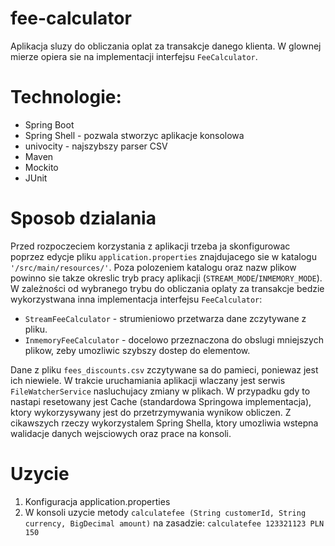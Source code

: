 # fee-calculator
Aplikacja sluzy do obliczania oplat za transakcje danego klienta. W glownej mierze opiera sie na implementacji interfejsu `FeeCalculator`.

# Technologie:
* Spring Boot 
* Spring Shell - pozwala stworzyc aplikacje konsolowa
* univocity - najszybszy parser CSV
* Maven
* Mockito
* JUnit

# Sposob dzialania
Przed rozpoczeciem korzystania z aplikacji trzeba ja skonfigurowac poprzez edycje pliku `application.properties` znajdujacego sie  w katalogu `'/src/main/resources/'`. Poza polozeniem katalogu oraz nazw plikow powinno sie takze okreslic tryb pracy aplikacji (`STREAM_MODE`/`INMEMORY_MODE`).
W zależności od wybranego trybu do obliczania oplaty za transakcje bedzie wykorzystwana inna implementacja interfejsu `FeeCalculator`:
* `StreamFeeCalculator` - strumieniowo przetwarza dane zczytywane z pliku. 
* `InmemoryFeeCalculator` - docelowo przeznaczona do obslugi mniejszych plikow, zeby umozliwic szybszy dostep do elementow.

Dane z pliku `fees_discounts.csv` zczytywane sa do pamieci, poniewaz jest ich niewiele. W trakcie uruchamiania aplikacji wlaczany jest serwis `FileWatcherService` nasluchujacy zmiany w plikach. W przypadku gdy to nastapi resetowany jest Cache (standardowa Springowa implementacja), ktory wykorzysywany jest do przetrzymywania wynikow obliczen. Z cikawszych rzeczy wykorzystalem Spring Shella, ktory umozliwia wstepna walidacje danych wejsciowych oraz prace na konsoli.

# Uzycie
1. Konfiguracja application.properties
1. W konsoli uzycie metody `calculatefee (String customerId, String currency, BigDecimal amount)` na zasadzie: `calculatefee 123321123 PLN 150`
